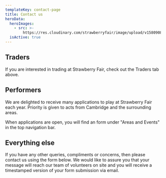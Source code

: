 ```yaml
---
templateKey: contact-page
title: Contact us
heroData:
  heroImages:
    - src: >-
        https://res.cloudinary.com/strawberryfair/image/upload/v1580908539/Banner/Hidef_sf_banner_2_p0u2oz.jpg
  isActive: true
---
```

## Traders

If you are interested in trading at Strawberry Fair, check out the Traders tab above.

## Performers

We are delighted to receive many applications to play at Strawberry Fair each year. Priority is given to acts from Cambridge and the surrounding areas. 

When applications are open, you will find an form under "Areas and Events" in the top navigation bar. 

## Everything else

If you have any other queries, compliments or concerns, then please contact us using the form below. We would like to assure you that your message will reach our team of volunteers on site and you will receive a timestamped version of your form submission via email.

